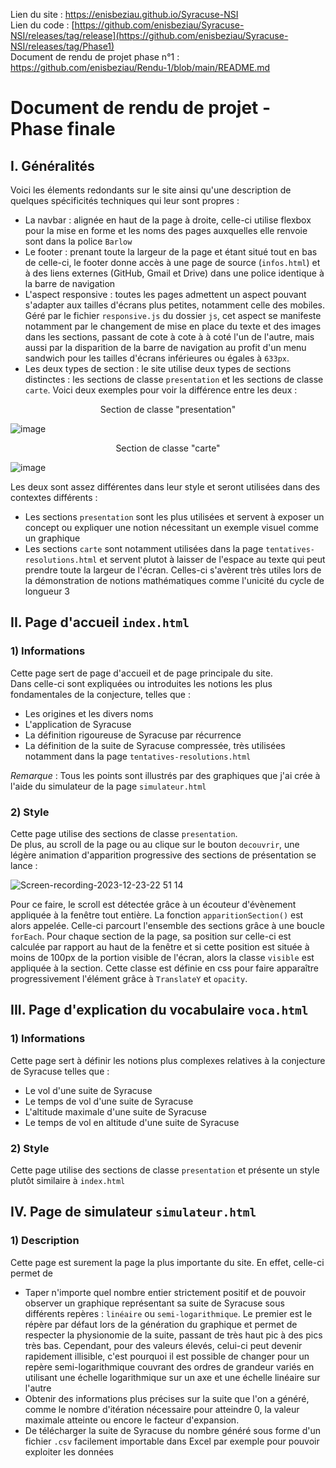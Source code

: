 Lien du site : https://enisbeziau.github.io/Syracuse-NSI  
Lien du code : [https://github.com/enisbeziau/Syracuse-NSI/releases/tag/release](https://github.com/enisbeziau/Syracuse-NSI/releases/tag/Phase1)  
Document de rendu de projet phase n°1 : https://github.com/enisbeziau/Rendu-1/blob/main/README.md
# Document de rendu de projet - Phase finale  

## I. Généralités  
Voici les élements redondants sur le site ainsi qu'une description de quelques spécificités techniques qui leur sont propres :  
- La navbar : alignée en haut de la page à droite, celle-ci utilise flexbox pour la mise en forme et les noms des pages auxquelles elle renvoie sont dans la police `Barlow`
- Le footer : prenant toute la largeur de la page et étant situé tout en bas de celle-ci, le footer donne accès à une page de source (`infos.html`) et à des liens externes (GitHub, Gmail et Drive) dans une police identique à la barre de navigation
- L'aspect responsive : toutes les pages admettent un aspect pouvant s'adapter aux tailles d'écrans plus petites, notamment celle des mobiles. Géré par le fichier `responsive.js` du dossier `js`, cet aspect se manifeste notamment par le changement de mise en place du texte et des images dans les sections, passant de cote à cote à à coté l'un de l'autre, mais aussi par la disparition de la barre de navigation au profit d'un menu sandwich pour les tailles d'écrans inférieures ou égales à `633px`.
- Les deux types de section : le site utilise deux types de sections distinctes : les sections de classe `presentation` et les sections de classe `carte`. Voici deux exemples pour voir la différence entre les deux :

<div align="center"><p>Section de classe "presentation"</p></div>

![image](https://github.com/enisbeziau/Syracuse-NSI/assets/126325785/28cdc2ad-180a-429a-b64d-c517a63ee738)  

<div align="center"><p>Section de classe "carte"</p></div>

![image](https://github.com/enisbeziau/Syracuse-NSI/assets/126325785/2acb540d-7bb5-4614-9385-50e488140d86)  

Les deux sont assez différentes dans leur style et seront utilisées dans des contextes différents : 
- Les sections `presentation` sont les plus utilisées et servent à exposer un concept ou expliquer une notion nécessitant un exemple visuel comme un graphique
- Les sections `carte` sont notamment utilisées dans la page `tentatives-resolutions.html` et servent plutot à laisser de l'espace au texte qui peut prendre toute la largeur de l'écran. Celles-ci s'avèrent très utiles lors de la démonstration de notions mathématiques comme l'unicité du cycle de longueur 3


## II. Page d'accueil `index.html`  
### 1) Informations  
Cette page sert de page d'accueil et de page principale du site.  
Dans celle-ci sont expliquées ou introduites les notions les plus fondamentales de la conjecture, telles que :

- Les origines et les divers noms
- L'application de Syracuse
- La définition rigoureuse de Syracuse par récurrence
- La définition de la suite de Syracuse compressée, très utilisées notamment dans la page `tentatives-resolutions.html`  

*Remarque* : Tous les points sont illustrés par des graphiques que j'ai crée à l'aide du simulateur de la page `simulateur.html`

### 2) Style  
Cette page utilise des sections de classe `presentation`.   
De plus, au scroll de la page ou au clique sur le bouton `decouvrir`, une légère animation d'apparition progressive des sections de présentation se lance :

![Screen-recording-2023-12-23-22 51 14](https://github.com/enisbeziau/Syracuse-NSI/assets/126325785/ccee8388-9953-46b8-8e1e-a8390536a547)

Pour ce faire, le scroll est détectée grâce à un écouteur d'évènement appliquée à la fenêtre tout entière. La fonction `apparitionSection()` est alors appelée. Celle-ci parcourt l'ensemble des sections grâce à une boucle `forEach`. Pour chaque section de la page, sa position sur celle-ci est calculée par rapport au haut de la fenêtre et si cette position est située à moins de 100px de la portion visible de l'écran, alors la classe `visible` est appliquée à la section. Cette classe est définie en css pour faire apparaître progressivement l'élément grâce à `TranslateY` et `opacity`.

## III. Page d'explication du vocabulaire `voca.html`  
### 1) Informations
Cette page sert à définir les notions plus complexes relatives à la conjecture de Syracuse telles que : 
- Le vol d'une suite de Syracuse
- Le temps de vol d'une suite de Syracuse
- L'altitude maximale d'une suite de Syracuse
- Le temps de vol en altitude d'une suite de Syracuse

### 2) Style  
Cette page utilise des sections de classe `presentation` et présente un style plutôt similaire à `index.html`  


## IV. Page de simulateur `simulateur.html`  
### 1) Description  
Cette page est surement la page la plus importante du site. En effet, celle-ci permet de 
- Taper n'importe quel nombre entier strictement positif et de pouvoir observer un graphique représentant sa suite de Syracuse sous différents repères : `linéaire` ou `semi-logarithmique`. Le premier est le répère par défaut lors de la génération du graphique et permet de respecter la physionomie de la suite, passant de très haut pic à des pics très bas. Cependant, pour des valeurs élevés, celui-ci peut devenir rapidement illisible, c'est pourquoi il est possible de changer pour un repère semi-logarithmique couvrant des ordres de grandeur variés en utilisant une échelle logarithmique sur un axe et une échelle linéaire sur l'autre
- Obtenir des informations plus précises sur la suite que l'on a généré, comme le nombre d'itération nécessaire pour atteindre 0, la valeur maximale atteinte ou encore le facteur d'expansion.
- De télécharger la suite de Syracuse du nombre généré sous forme d'un fichier `.csv` facilement importable dans Excel par exemple pour pouvoir exploiter les données
